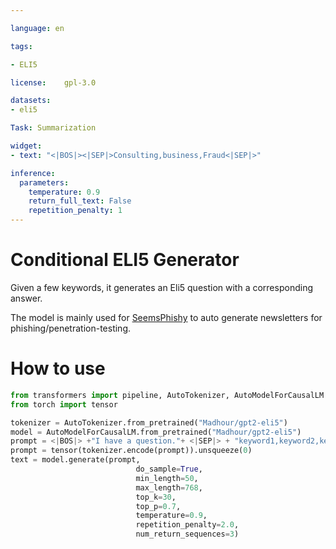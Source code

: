 ```yaml
---

language: en

tags:

- ELI5

license:  	gpl-3.0

datasets:
- eli5

Task: Summarization

widget:
- text: "<|BOS|><|SEP|>Consulting,business,Fraud<|SEP|>"

inference:
  parameters:
    temperature: 0.9
    return_full_text: False
    repetition_penalty: 1
---
```

# Conditional ELI5 Generator

Given a few keywords, it generates an Eli5 question with a corresponding answer.

The model is mainly used for [SeemsPhishy](https://github.com/madhour/seemsphishy) to auto generate newsletters for phishing/penetration-testing.

# How to use

```Python
from transformers import pipeline, AutoTokenizer, AutoModelForCausalLM
from torch import tensor

tokenizer = AutoTokenizer.from_pretrained("Madhour/gpt2-eli5")
model = AutoModelForCausalLM.from_pretrained("Madhour/gpt2-eli5")
prompt = <|BOS|> +"I have a question."+ <|SEP|> + "keyword1,keyword2,keyword3" + <|SEP|>
prompt = tensor(tokenizer.encode(prompt)).unsqueeze(0)
text = model.generate(prompt, 
                            do_sample=True,   
                            min_length=50, 
                            max_length=768,
                            top_k=30,                                 
                            top_p=0.7,        
                            temperature=0.9,
                            repetition_penalty=2.0,
                            num_return_sequences=3)
```